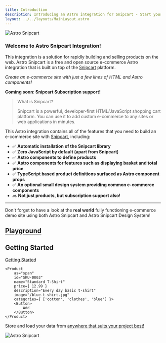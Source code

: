 ```yaml
---
title: Introduction
description: Introducing an Astro integration for Snipcart - Start your E-Commerce store and sell products in minutes!
layout: ../../layouts/MainLayout.astro
---
```


![Astro Snipcart](/astro-snipcart-logo-tagline.png "Astro Snipcart")

### Welcome to Astro Snipcart Integration!

This integration is a solution for rapidly building and selling products on the web. Astro Snipcart is a free and open source e-commerce Astro integration that is built on top of the [Snipcart](https://snipcart.com) platform.

*Create an e-commerce site with just a few lines of HTML and Astro components!*

**Coming soon: Snipcart Subscription support!**

> What is Snipcart?
>
> Snipcart is a powerful, developer-first HTML/JavaScript shopping cart platform. You can use it to add custom e-commerce to any sites or web applications in minutes.

This Astro integration contains all of the features that you need to build an e-commerce site with [Snipcart](https://snipcart.com/), including:

- ✅ **Automatic installation of the Snipcart library**
- ✅ **Zero JavaScript by default (apart from Snipcart)**
- ✅ **Astro components to define products**
- ✅ **Astro components for features such as displaying basket and total price**
- ✅ **TypeScript based product definitions surfaced as Astro component props**
- ✅ **An optional small design system providing common e-commerce components**
- 🔜 **Not just products, but subscription support also!**

---
Don't forget to have a look at the **real world** fully functioning e-commerce demo site using both Astro Snipcart and Astro Snipcart Design System!

[Playground](https://astro-snipcart-playground.vercel.app/)
---

## Getting Started

[Getting Started](./getting-started)

```astro
<Product
    as="span"
    id="SKU-0003"
    name="Standard T-Shirt"
    price={ 12.99 }
    description="Every day basic t-shirt"
    image="/blue-t-shirt.jpg"
    categories={ ['cotton', 'clothes', 'blue'] }>
    <Button>
        Add
    </Button>
</Product>
```

Store and load your data from [anywhere that suits your project best!](/en/product-definition)

![Astro Snipcart](/data-storage.png "Astro Snipcart")